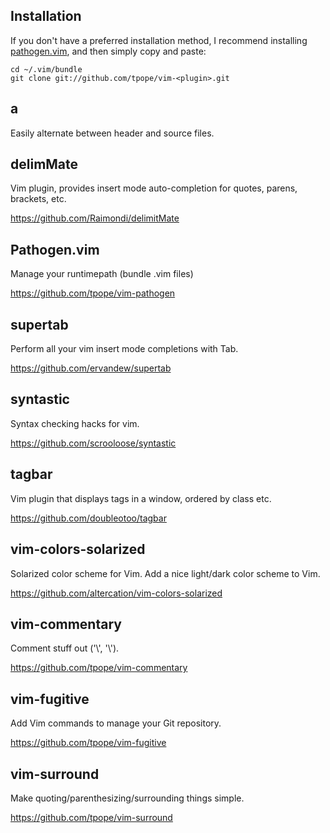 Installation
------------

If you don't have a preferred installation method, I recommend
installing [pathogen.vim](https://github.com/tpope/vim-pathogen), and
then simply copy and paste:

    cd ~/.vim/bundle
    git clone git://github.com/tpope/vim-<plugin>.git

## a

Easily alternate between header and source files.

## delimMate

Vim plugin, provides insert mode auto-completion for quotes,
parens, brackets, etc.

https://github.com/Raimondi/delimitMate

## Pathogen.vim

Manage your runtimepath (bundle .vim files)

https://github.com/tpope/vim-pathogen

## supertab

Perform all your vim insert mode completions with Tab.

https://github.com/ervandew/supertab

## syntastic

Syntax checking hacks for vim.

https://github.com/scrooloose/syntastic

## tagbar

Vim plugin that displays tags in a window, ordered by class etc.

https://github.com/doubleotoo/tagbar

## vim-colors-solarized

Solarized color scheme for Vim. Add a nice light/dark color
scheme to Vim.

https://github.com/altercation/vim-colors-solarized

## vim-commentary

Comment stuff out ('\\\', '\\').

https://github.com/tpope/vim-commentary

## vim-fugitive

Add Vim commands to manage your Git repository.

https://github.com/tpope/vim-fugitive

## vim-surround

Make quoting/parenthesizing/surrounding things simple.

https://github.com/tpope/vim-surround

